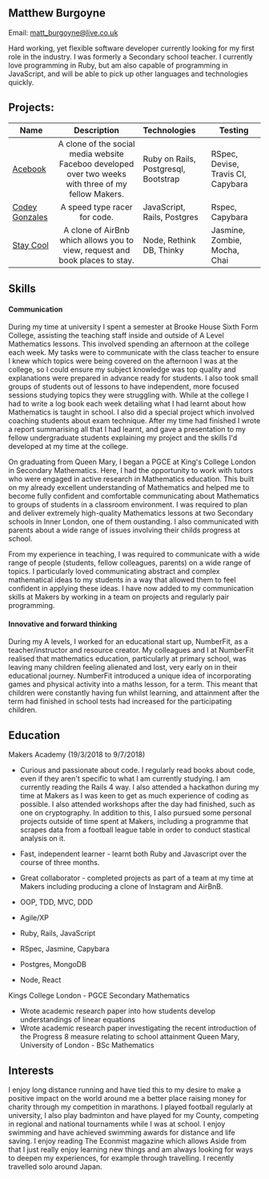## Matthew Burgoyne

Email: matt_burgoyne@live.co.uk

Hard working, yet flexible software developer currently looking for my first role in the industry. I was formerly a Secondary school teacher. I currently love programming in Ruby, but am also capable of programming in JavaScript, and will be able to pick up other languages and technologies quickly.
## Projects:

| Name                       | Description                                                                   | Technologies                     |  Testing                           |
| -------------------------- |:-----------------------------------------------------------------------------:|:-------------------|-------------------|
| [Acebook](https://github.com/mattb20/acebook)      | A clone of the social media website Faceboo developed over two weeks with three of my fellow Makers.                | Ruby on Rails,  Postgresql, Bootstrap              | RSpec, Devise, Travis CI, Capybara      |
| [Codey Gonzales](https://github.com/sus111/codey-gonzalez)       | A speed type racer for code.                                         | JavaScript, Rails, Postgres           | Rspec, Capybara                    |
| [Stay Cool](https://github.com/quad-piece/makers-bnb)            | A clone of AirBnb which allows you to view, request and book places to stay.  | Node, Rethink DB, Thinky         | Jasmine, Zombie, Mocha, Chai       |   

## Skills

#### Communication

During my time at university I spent a semester at Brooke House Sixth Form College, assisting the teaching staff
inside and outside of A Level Mathematics lessons. This involved spending an afternoon at the college each
week. My tasks were to communicate with the class teacher to ensure I knew which topics were being covered
on the afternoon I was at the college, so I could ensure my subject knowledge was top quality and explanations
were prepared in advance ready for students. I also took small groups of students out of lessons to have 
independent, more focused sessions studying topics they were struggling with. While at the college I had to write a log book
each week detailing what I had learnt about how Mathematics is taught in school. I also did a special project
which involved coaching students about exam technique. After my time had finished I wrote a report
summarising all that I had learnt, and gave a presentation to my fellow undergraduate students explaining my project and the skills I'd developed at my time at the college.

On graduating from Queen Mary, I began a PGCE at King's College London in Secondary Mathematics.
Here, I had the opportunity to work with tutors who were engaged in active research in Mathematics education.
This built on my already excellent understanding of Mathematics and helped me to become fully confident and
comfortable communicating about Mathematics to groups of students in a classroom environment. I was
required to plan and deliver extremely high-quality Mathematics lessons at two Secondary schools in Inner
London, one of them oustanding. I also communicated with parents about a wide range of issues involving their childs progress at school.

From my experience in teaching, I was required to communicate with a wide range of people (students, fellow colleagues, parents) on a wide range of topics. I particularly loved communicating abstract and complex mathematical ideas to my students in a way that allowed them to feel confident in applying these ideas. I have now added to my communication skills at Makers by working in a team on projects and regularly pair programming.

#### Innovative and forward thinking

During my A levels, I worked for an educational start up, NumberFit, as a teacher/instructor and resource creator. My colleagues and I at NumberFit realised that mathematics education, particularly at primary school, was leaving many children feeling alienated and lost, very early on in their educational journey. NumberFit introduced a unique idea of incorporating games and physical activity into a maths lesson, for a term. This meant that children were constantly having fun whilst learning, and attainment after the term had finished in school tests had increased for the participating children. 

## Education
Makers Academy (19/3/2018 to 9/7/2018)

- Curious and passionate about code. I regularly read books about code, even if they aren't specific to what I am currently studying. I am currently reading the Rails 4 way. I also attended a hackathon during my time at Makers as I was keen to get as much experience of coding as possible. I also attended workshops after the day had finished, such as one on cryptography.
In addition to this, I also pursued some personal projects outside of time spent at Makers, including a programme that scrapes data from a football league table in order to conduct stastical analysis on it.
- Fast, independent learner - learnt both Ruby and Javascript over the course of three months.
- Great collaborator - completed projects as part of a team at my time at Makers including producing a clone of Instagram and AirBnB.

- OOP, TDD, MVC, DDD
- Agile/XP
- Ruby, Rails, JavaScript
- RSpec, Jasmine, Capybara
- Postgres, MongoDB
- Node, React


Kings College London - PGCE Secondary Mathematics
- Wrote academic research paper into how students develop understandings of linear equations
- Wrote academic research paper investigating the recent introduction of the Progress 8 measure relating to school attainment
Queen Mary, University of London - BSc Mathematics

## Interests

I enjoy long distance running and have tied this to my desire to make a positive impact on the world around me a better place raising money for charity through my competition in marathons. I played football regularly at university, I also play badminton and have played for my County, competing in regional and national tournaments while I was at school. I enjoy swimming and have achieved swimming awards for distance and life saving. I enjoy reading The Econmist magazine which allows
Aside from that I just really enjoy learning new things and am always looking for ways to deepen my experiences, for example through travelling. I recently travelled solo around Japan.

